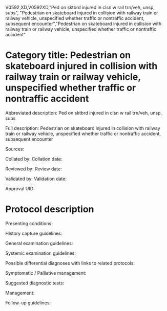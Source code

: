 V0592,XD,V0592XD,"Ped on sktbrd injured in clsn w rail trn/veh, unsp, subs", "Pedestrian on skateboard injured in collision with railway train or railway vehicle, unspecified whether traffic or nontraffic accident, subsequent encounter","Pedestrian on skateboard injured in collision with railway train or railway vehicle, unspecified whether traffic or nontraffic accident"
# Category title: Pedestrian on skateboard injured in collision with railway train or railway vehicle, unspecified whether traffic or nontraffic accident

Abbreviated description: Ped on sktbrd injured in clsn w rail trn/veh, unsp, subs

Full description: Pedestrian on skateboard injured in collision with railway train or railway vehicle, unspecified whether traffic or nontraffic accident, subsequent encounter

Sources:

Collated by:
Collation date:

Reviewed by:
Review date:

Validated by:
Validation date:

Approval UID:

# Protocol description

Presenting conditions:

History capture guidelines:

General examination guidelines:

Systemic examination guidelines:

Possible differential diagnoses with links to related protocols:

Symptomatic / Palliative management:

Suggested diagnostic tests:

Management:

Follow-up guidelines:
